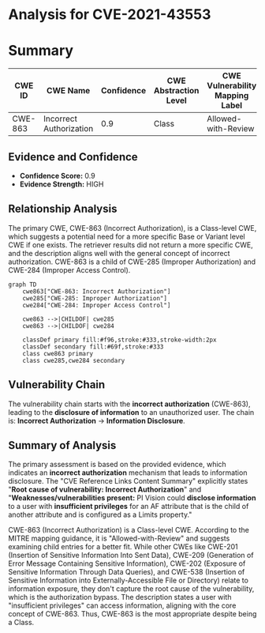 # Analysis for CVE-2021-43553

# Summary
| CWE ID | CWE Name | Confidence | CWE Abstraction Level | CWE Vulnerability Mapping Label | CWE-Vulnerability Mapping Notes |
|---|---|---|---|---|---|
| CWE-863 | Incorrect Authorization | 0.9 | Class | Allowed-with-Review | Primary CWE |

## Evidence and Confidence

*   **Confidence Score:** 0.9
*   **Evidence Strength:** HIGH

## Relationship Analysis
The primary CWE, CWE-863 (Incorrect Authorization), is a Class-level CWE, which suggests a potential need for a more specific Base or Variant level CWE if one exists. The retriever results did not return a more specific CWE, and the description aligns well with the general concept of incorrect authorization. CWE-863 is a child of CWE-285 (Improper Authorization) and CWE-284 (Improper Access Control).

```mermaid
graph TD
    cwe863["CWE-863: Incorrect Authorization"]
    cwe285["CWE-285: Improper Authorization"]
    cwe284["CWE-284: Improper Access Control"]
    
    cwe863 -->|CHILDOF| cwe285
    cwe863 -->|CHILDOF| cwe284
    
    classDef primary fill:#f96,stroke:#333,stroke-width:2px
    classDef secondary fill:#69f,stroke:#333
    class cwe863 primary
    class cwe285,cwe284 secondary
```

## Vulnerability Chain
The vulnerability chain starts with the **incorrect authorization** (CWE-863), leading to the **disclosure of information** to an unauthorized user. The chain is: **Incorrect Authorization** -> **Information Disclosure**.

## Summary of Analysis
The primary assessment is based on the provided evidence, which indicates an **incorrect authorization** mechanism that leads to information disclosure. The "CVE Reference Links Content Summary" explicitly states "**Root cause of vulnerability: Incorrect Authorization**" and "**Weaknesses/vulnerabilities present:** PI Vision could **disclose information** to a user with **insufficient privileges** for an AF attribute that is the child of another attribute and is configured as a Limits property."

CWE-863 (Incorrect Authorization) is a Class-level CWE. According to the MITRE mapping guidance, it is "Allowed-with-Review" and suggests examining child entries for a better fit. While other CWEs like CWE-201 (Insertion of Sensitive Information Into Sent Data), CWE-209 (Generation of Error Message Containing Sensitive Information), CWE-202 (Exposure of Sensitive Information Through Data Queries), and CWE-538 (Insertion of Sensitive Information into Externally-Accessible File or Directory) relate to information exposure, they don't capture the root cause of the vulnerability, which is the authorization bypass. The description states a user with "insufficient privileges" can access information, aligning with the core concept of CWE-863. Thus, CWE-863 is the most appropriate despite being a Class.